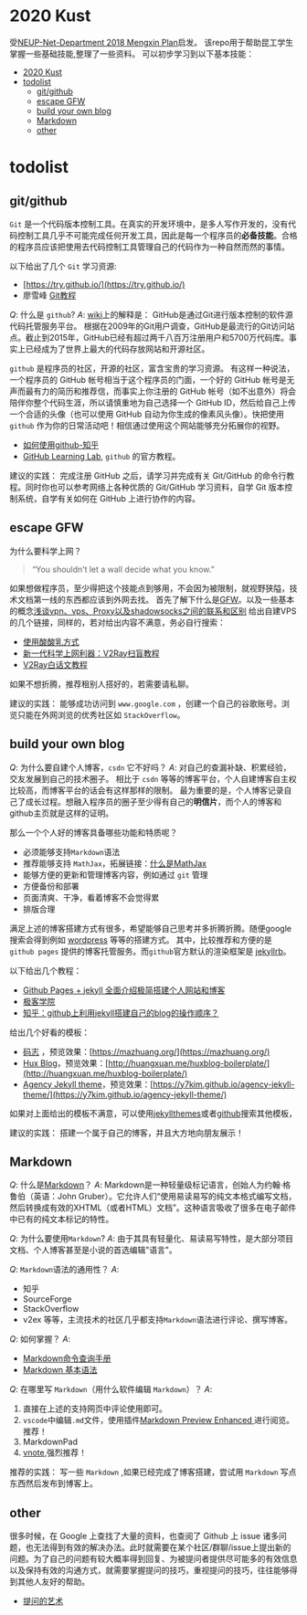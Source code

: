 # 2020 Kust
受[NEUP-Net-Department 2018 Mengxin Plan](https://github.com/johncruyff14/mengxin-2018)启发。
该repo用于帮助昆工学生掌握一些基础技能,整理了一些资料。
可以初步学习到以下基本技能：
- [2020 Kust](#2020-kust)
- [todolist](#todolist)
  * [git/github](#git/github)
  * [escape GFW](#escape-GFW)
  * [build your own blog](#build-your-own-blog)
  * [Markdown](#markdown)
  * [other](#other)

# todolist
## git/github
`Git` 是一个代码版本控制工具。在真实的开发环境中，是多人写作开发的，没有代码控制工具几乎不可能完成任何开发工具，因此是每一个程序员的**必备技能**。合格的程序员应该把使用去代码控制工具管理自己的代码作为一种自然而然的事情。

以下给出了几个 `Git` 学习资源:
* [https://try.github.io/](https://try.github.io/)
* 廖雪峰 [Git教程](https://www.liaoxuefeng.com/wiki/0013739516305929606dd18361248578c67b8067c8c017b000)

*Q*: 什么是 `github`?
*A*: [wiki](https://en.wikipedia.org/wiki/GitHub)上的解释是：
GitHub是通过Git进行版本控制的软件源代码托管服务平台。
根据在2009年的Git用户调查，GitHub是最流行的Git访问站点。截止到2015年，GitHub已经有超过两千八百万注册用户和5700万代码库。事实上已经成为了世界上最大的代码存放网站和开源社区。

`github` 是程序员的社区，开源的社区，富含宝贵的学习资源。
有这样一种说法，一个程序员的 GitHub 帐号相当于这个程序员的门面，一个好的 GitHub 帐号是无声而最有力的简历和推荐信，而事实上你注册的 GitHub 帐号（如不出意外）将会陪伴你整个代码生涯，所以请慎重地为自己选择一个 GitHub ID，然后给自己上传一个合适的头像（也可以使用 GitHub 自动为你生成的像素风头像）。快把使用 `github` 作为你的日常活动吧！相信通过使用这个网站能够充分拓展你的视野。

* [如何使用github-知乎](https://www.zhihu.com/question/20070065)
* [GitHub Learning Lab](https://lab.github.com/), `github` 的官方教程。

建议的实践：
完成注册 GitHub 之后，请学习并完成有关 Git/GitHub 的命令行教程。同时你也可以参考网络上各种优质的 Git/GitHub 学习资料，自学 Git 版本控制系统，自学有关如何在 GitHub 上进行协作的内容。

## escape GFW
为什么要科学上网？
> “You shouldn’t let a wall decide what you know.”

如果想做程序员，至少得把这个技能点到够用，不会因为被限制，就视野狭隘，技术文档第一线的东西都应该到外网去找。
首先了解下什么是[GFW](https://zh.wikipedia.org/wiki/防火长城)。以及一些基本的概念[浅谈vpn、vps、Proxy以及shadowsocks之间的联系和区别](https://medium.com/@thomas_summon/浅谈vpn-vps-proxy以及shadowsocks之间的联系和区别-b0198f92db1b)
给出自建VPS的几个链接，同样的，若对给出内容不满意，务必自行搜索：
* [使用酸酸乳方式](https://beiyuan.me/over-the-wall-2/)
* [新一代科学上网利器：V2Ray扫盲教程](http://blog.whiterabbitxyj.com/2018/08/31/V2Ray/)
* [V2Ray白话文教程](https://toutyrater.github.io/)

如果不想折腾，推荐租别人搭好的，若需要请私聊。

建议的实践：
能够成功访问到 `www.google.com` ，创建一个自己的谷歌账号。浏览只能在外网浏览的优秀社区如 `StackOverflow`。

## build your own blog
*Q*: 为什么要自建个人博客，`csdn` 它不好吗？
*A*: 对自己的查漏补缺、积累经验，交友发展到自己的技术圈子。
相比于 `csdn` 等等的博客平台，个人自建博客自主权比较高，而博客平台的话会有这样那样的限制。
最为重要的是，个人博客记录自己了成长过程。想融入程序员的圈子至少得有自己的**明信片**，而个人的博客和github主页就是这样的证明。


那么一个个人好的博客具备哪些功能和特质呢？

* 必须能够支持`Markdown`语法
* 推荐能够支持 `MathJax`，拓展链接：[什么是MathJax](http://docs.mathjax.org/en/latest/basic/mathjax.html)
*  能够方便的更新和管理博客内容，例如通过 `git` 管理
* 方便备份和部署
* 页面清爽、干净，看着博客不会觉得累
* 排版合理

满足上述的博客搭建方式有很多，希望能够自己思考并多折腾折腾。随便google搜索会得到例如 [wordpress](https://zhuanlan.zhihu.com/p/91746059) 等等的搭建方式。
其中，比较推荐和方便的是 `github pages` 提供的博客托管服务。而`github`官方默认的渲染框架是 [jekyllrb](https://jekyllrb.com/)。

以下给出几个教程：
* [Github Pages + jekyll 全面介绍极简搭建个人网站和博客 ](https://zhuanlan.zhihu.com/p/51240503)
* [极客学院](https://wiki.jikexueyuan.com/project/jekyll/github-pages.html)
* [知乎：github上利用jekyll搭建自己的blog的操作顺序？](https://www.zhihu.com/question/30018945)

给出几个好看的模板：
* [码志](https://github.com/mzlogin/mzlogin.github.io) ，预览效果：[https://mazhuang.org/](https://mazhuang.org/)
* [Hux Blog](https://github.com/Huxpro/huxpro.github.io)，预览效果：[http://huangxuan.me/huxblog-boilerplate/](http://huangxuan.me/huxblog-boilerplate/)
* [Agency Jekyll theme](https://github.com/y7kim/agency-jekyll-theme)，预览效果：[https://y7kim.github.io/agency-jekyll-theme/](https://y7kim.github.io/agency-jekyll-theme/)

如果对上面给出的模板不满意，可以使用[jekyllthemes](http://jekyllthemes.org/)或者[github](https://github.com/search?q=Jekyll+Themes)搜索其他模板，

建议的实践：
搭建一个属于自己的博客，并且大方地向朋友展示！

## Markdown
*Q*: 什么是[Markdown](https://zh.wikipedia.org/zh-hans/Markdown)？
*A*: Markdown是一种轻量级标记语言，创始人为约翰·格鲁伯（英语：John Gruber）。它允许人们“使用易读易写的纯文本格式编写文档，然后转换成有效的XHTML（或者HTML）文档”。这种语言吸收了很多在电子邮件中已有的纯文本标记的特性。

*Q*: 为什么要使用`Markdown`?
*A*: 由于其具有轻量化、易读易写特性，是大部分项目文档、个人博客甚至是小说的首选编辑"语言"。

*Q*: `Markdown`语法的通用性？
*A*:
* 知乎
* SourceForge
* StackOverflow
* v2ex
等等，主流技术的社区几乎都支持`Markdown`语法进行评论、撰写博客。


*Q*: 如何掌握？
*A*:
* [Markdown命令查询手册](http://liuxihao.com/Manual/Markdown命令查询手册/)
* [Markdown 基本语法](http://younghz.github.io/Markdown/)

*Q*: 在哪里写 `Markdown`（用什么软件编辑 `Markdown`）？
*A*:
1. 直接在上述的支持网页中评论使用即可。
2. `vscode`中编辑`.md`文件，使用插件[Markdown Preview Enhanced
](https://marketplace.visualstudio.com/items?itemName=shd101wyy.markdown-preview-enhanced)进行阅览。推荐！
3. MarkdownPad
4. [vnote](https://github.com/tamlok/vnote),强烈推荐！



推荐的实践：
写一些 `Markdown` ,如果已经完成了博客搭建，尝试用 `Markdown` 写点东西然后发布到博客上。

## other
很多时候，在 Google 上查找了大量的资料，也查阅了 Github 上 issue 诸多问题，也无法得到有效的解决办法。此时就需要在某个社区/群聊/issue上提出新的问题。为了自己的问题有较大概率得到回复、为被提问者提供尽可能多的有效信息以及保持有效的沟通方式，就需要掌握提问的技巧，重视提问的技巧，往往能够得到其他人友好的帮助。
* [提问的艺术](https://github.com/ryanhanwu/How-To-Ask-Questions-The-Smart-Way)